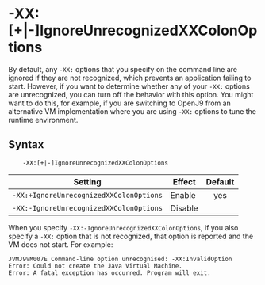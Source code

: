 <!--
* Copyright (c) 2017, 2021 IBM Corp. and others
*
* This program and the accompanying materials are made
* available under the terms of the Eclipse Public License 2.0
* which accompanies this distribution and is available at
* https://www.eclipse.org/legal/epl-2.0/ or the Apache
* License, Version 2.0 which accompanies this distribution and
* is available at https://www.apache.org/licenses/LICENSE-2.0.
*
* This Source Code may also be made available under the
* following Secondary Licenses when the conditions for such
* availability set forth in the Eclipse Public License, v. 2.0
* are satisfied: GNU General Public License, version 2 with
* the GNU Classpath Exception [1] and GNU General Public
* License, version 2 with the OpenJDK Assembly Exception [2].
*
* [1] https://www.gnu.org/software/classpath/license.html
* [2] http://openjdk.java.net/legal/assembly-exception.html
*
* SPDX-License-Identifier: EPL-2.0 OR Apache-2.0 OR GPL-2.0 WITH
* Classpath-exception-2.0 OR LicenseRef-GPL-2.0 WITH Assembly-exception
-->

# -XX:\[+|-\]IgnoreUnrecognizedXXColonOptions

By default, any `-XX:` options that you specify on the command line are ignored if they are not recognized, which prevents an application failing to start. However, if you want to determine whether any of your `-XX:` options are unrecognized, you can turn off the behavior with this option. You might want to do this, for example, if you are switching to OpenJ9 from an alternative VM implementation where you are using `-XX:` options to tune the
runtime environment.

## Syntax

        -XX:[+|-]IgnoreUnrecognizedXXColonOptions

| Setting                            | Effect  | Default                                                                            |
|------------------------------------|---------|:----------------------------------------------------------------------------------:|
| `-XX:+IgnoreUnrecognizedXXColonOptions` | Enable  | <i class="fa fa-check" aria-hidden="true"></i><span class="sr-only">yes</span> |
| `-XX:-IgnoreUnrecognizedXXColonOptions` | Disable |                                                                               |

When you specify `-XX:-IgnoreUnrecognizedXXColonOptions`, if you also specify a `-XX:` option that is not recognized, that option is reported and the VM does not start. For example:

```
JVMJ9VM007E Command-line option unrecognised: -XX:InvalidOption
Error: Could not create the Java Virtual Machine.
Error: A fatal exception has occurred. Program will exit.
```


<!-- ==== END OF TOPIC ==== xxignoreunrecognizedxxcolonoptions.md ==== -->
